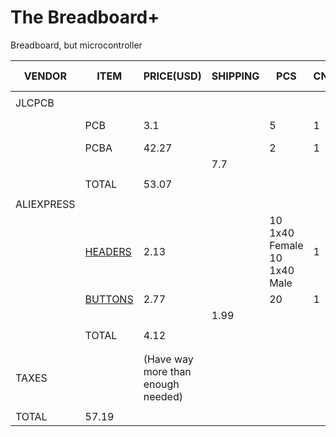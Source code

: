 # The Breadboard+
Breadboard, but microcontroller

| VENDOR     | ITEM    | PRICE(USD)                         | SHIPPING | PCS                         | CNT | REMARKS 1      | REMARKS 2 |
|------------|---------|------------------------------------|----------|-----------------------------|-----|----------------|-----------|
|            |         |                                    |          |                             |     |                |           |
| JLCPCB     |         |                                    |          |                             |     |                |           |
|            | PCB     | 3.1                                |          | 5                           | 1   | LEAD-FREE HASL |           |
|            | PCBA    | 42.27                              |          | 2                           | 1   |                |           |
|            |         |                                    | 7.7      |                             |     |                |           |
|            |         |                                    |          |                             |     |                |           |
|            | TOTAL   | 53.07                              |          |                             |     |                |           |
|            |         |                                    |          |                             |     |                |           |
| ALIEXPRESS |         |                                    |          |                             |     |                |           |
|            | [HEADERS](https://www.aliexpress.us/item/3256807894655866.html?spm=a2g0o.productlist.main.10.2048TOyvTOyvjB&algo_pvid=78836b1f-3d59-4a97-b9b7-cac95eaa052c&algo_exp_id=78836b1f-3d59-4a97-b9b7-cac95eaa052c-52&pdp_ext_f=%7B%22order%22%3A%2220%22%2C%22eval%22%3A%221%22%7D&pdp_npi=4%40dis%21USD%212.13%212.13%21%21%212.13%212.13%21%4021030ea417511226170433127e741d%2112000043591263791%21sea%21US%216403496327%21X&curPageLogUid=TOsqkBImCibu&utparam-url=scene%3Asearch%7Cquery_from%3A#nav-specification) | 2.13                               |          | 10 1x40 Female 10 1x40 Male | 1   |                |           |
|            | [BUTTONS](https://www.aliexpress.us/item/3256804068199319.html?spm=a2g0o.productlist.main.4.e8c1dec5Inxuai&aem_p4p_detail=202506280802286024204940544760001218999&algo_pvid=f3ffc751-558f-49ca-ac5c-7ffbabd14130&algo_exp_id=f3ffc751-558f-49ca-ac5c-7ffbabd14130-3&pdp_ext_f=%7B%22order%22%3A%22680%22%2C%22eval%22%3A%221%22%7D&pdp_npi=4%40dis%21USD%212.77%212.77%21%21%2119.73%2119.73%21%402103146c17511229483267527eb3c8%2112000028534796958%21sea%21US%216403496327%21X&curPageLogUid=fRMaRWsfiR0Y&utparam-url=scene%3Asearch%7Cquery_from%3A&search_p4p_id=202506280802286024204940544760001218999_1) | 2.77                               |          | 20                          | 1   | 6x6x4.3mm      | EXCLUDED  |
|            |         |                                    | 1.99     |                             |     |                |           |
|            |         |                                    |          |                             |     |                |           |
|            | TOTAL   | 4.12                               |          |                             |     |                |           |
|            |         |                                    |          |                             |     |                |           |
|            |         |                                    |          |                             |     |                |           |
| TAXES      |         | (Have way more than enough needed) |          |                             |     |                |           |
|            |         |                                    |          |                             |     |                |           |
| TOTAL      | 57.19   |                                    |          |                             |     |                |           |
